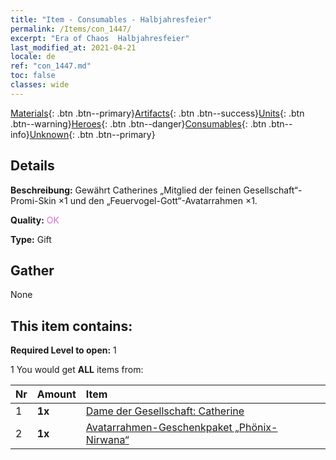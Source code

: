 ```yaml
---
title: "Item - Consumables - Halbjahresfeier"
permalink: /Items/con_1447/
excerpt: "Era of Chaos  Halbjahresfeier"
last_modified_at: 2021-04-21
locale: de
ref: "con_1447.md"
toc: false
classes: wide
---
```

 [Materials](/de/Items/){: .btn .btn--primary}[Artifacts](/de/Items/Artifacts/){: .btn .btn--success}[Units](/de/Items/Units/){: .btn .btn--warning}[Heroes](/de/Items/Heroes/){: .btn .btn--danger}[Consumables](/de/Items/Consumables/){: .btn .btn--info}[Unknown](/de/Items/Unknown/){: .btn .btn--primary}

## Details
 **Beschreibung:** Gewährt Catherines „Mitglied der feinen Gesellschaft“-Promi-Skin ×1 und den „Feuervogel-Gott“-Avatarrahmen ×1.

 **Quality:** <span style="color: #DA70D6">OK</span>

 **Type:** Gift

## Gather

  None

## This item contains:

 **Required Level to open:** 1

 1 You would get **ALL** items  from:

  | Nr | Amount |     Item    |
  |:---|:-------|:------------|
  | 1 |  **1x** | [Dame der Gesellschaft: Catherine](/de/Items/con_1031/) |  | 
  | 2 |  **1x** | [Avatarrahmen-Geschenkpaket „Phönix-Nirwana“](/de/Items/con_618/) |  | 
